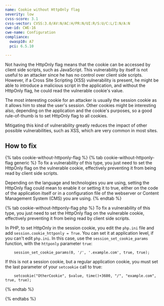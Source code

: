 ```yaml
---
name: Cookie without HttpOnly flag
severity: low
cvss-score: 3.1
cvss-vector: CVSS:3.0/AV:N/AC:H/PR:N/UI:R/S:U/C:L/I:N/A:N
cwe-id: CWE-16
cwe-name: Configuration
compliance:
  owasp10: A7
  pci: 6.5.10

---            
```


Not having the HttpOnly flag means that the cookie can be accessed by client side scripts, such as JavaScript. This vulnerability by itself is not useful to an attacker since he has no control over client side scripts. However, if a Cross Site Scripting (XSS) vulnerability is present, he might be able to introduce a malicious script in the application, and without the HttpOnly flag, he could read the vulnerable cookie's value.

The most interesting cookie for an attacker is usually the session cookie as it allows him to steal the user's session. Other cookies might be interesting also, depending on the application and the cookie's purposes, so a good rule-of-thumb is to set HttpOnly flag to all cookies.

Mitigating this kind of vulnerability greatly reduces the impact of other possible vulnerabilities, such as XSS, which are very common in most sites.

## How to fix

{% tabs cookie-without-httponly-flag %}
{% tab cookie-without-httponly-flag generic %}
To fix a vulnerability of this type, you just need to set the HttpOnly flag on the vulnerable cookie, effectively preventing it from being read by client side scripts.

Depending on the language and technologies you are using, setting the HttpOnly flag could mean to enable it or setting it to true, either on the code of the application itself or in a configuration file of the webserver or Content Management System (CMS) you are using.
{% endtab %}

{% tab cookie-without-httponly-flag php %}
To fix a vulnerability of this type, you just need to set the HttpOnly flag on the vulnerable cookie, effectively preventing it from being read by client side scripts.

In PHP, to set HttpOnly in the session cookie, you edit the `php.ini` file and add `session.cookie_httponly = True`. You can set it at application level, if you can't edit `php.ini`. In this case, use the `session_set_cookie_params` function, with the `httponly` parameter `true`:

```
    session_set_cookie_params(0, '/', '.example.com', true, true); 
```

If this is not a session cookie, but a regular application cookie, you must set the last parameter of your `setcookie` call to true:

```
    setcookie("OtherCookie", $value, time()+3600, "/", "example.com", true, true);
```
{% endtab %}

{% endtabs %}
